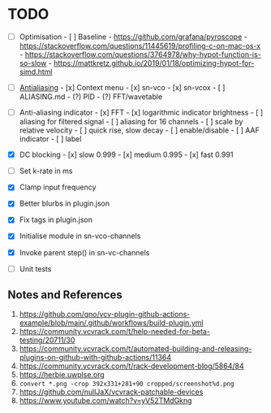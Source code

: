 # TODO

- [ ] Optimisation
      - [ ] Baseline
      - https://github.com/grafana/pyroscope
      - https://stackoverflow.com/questions/11445619/profiling-c-on-mac-os-x
      - https://stackoverflow.com/questions/3764978/why-hypot-function-is-so-slow
      - https://mattkretz.github.io/2019/01/18/optimizing-hypot-for-simd.html


- [ ] [Antialiasing](https://github.com/transcriptaze/sn-vcv/issues/3)
      - [x] Context menu
      - [x] sn-vco
      - [x] sn-vcox
      - [ ] ALIASING.md
      - (?) PID
      - (?) FFT/wavetable

- [ ] Anti-aliasing indicator
      - [x] FFT
      - [x] logarithmic indicator brightness
      - [ ] aliasing for filtered signal
      - [ ] aliasing for 16 channels
      - [ ] scale by relative velocity
      - [ ] quick rise, slow decay
      - [ ] enable/disable
      - [ ] AAF indicator
      - [ ] label

- [x] DC blocking
      - [x] slow   0.999
      - [x] medium 0.995
      - [x] fast   0.991

- [ ] Set k-rate in ms

- [x] Clamp input frequency
- [x] Better blurbs in plugin.json
- [x] Fix tags in plugin.json
- [x] Initialise module in sn-vco-channels
- [x] Invoke parent step() in sn-vc-channels

- [ ] Unit tests


## Notes and References

1. https://github.com/qno/vcv-plugin-github-actions-example/blob/main/.github/workflows/build-plugin.yml
2. https://community.vcvrack.com/t/help-needed-for-beta-testing/20711/30
3. https://community.vcvrack.com/t/automated-building-and-releasing-plugins-on-github-with-github-actions/11364
4. https://community.vcvrack.com/t/rack-development-blog/5864/84
5. https://herbie.uwplse.org
6. `convert *.png -crop 392x331+281+90 cropped/screenshot%d.png`
7. https://github.com/nullJaX/vcvrack-patchable-devices
8. https://www.youtube.com/watch?v=yV52TMdGkng

